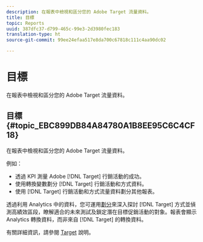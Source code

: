 ```yaml
---
description: 在報表中檢視和區分您的 Adobe Target 流量資料。
title: 目標
topic: Reports
uuid: 387dfc37-d799-465c-99e3-2d3980fec183
translation-type: ht
source-git-commit: 99ee24efaa517e8da700c67818c111c4aa90dc02

---
```



# 目標

在報表中檢視和區分您的 Adobe Target 流量資料。

## 目標 {#topic_EBC899DB84A84780A1B8EE95C6C4CF18}

在報表中檢視和區分您的 Adobe Target 流量資料。

例如：

* 透過 KPI 測量 Adobe [!DNL Target] 行銷活動的成功。
* 使用轉換變數劃分 [!DNL Target] 行銷活動和方式資料。
* 使用 [!DNL Target] 行銷活動和方式流量資料劃分其他報表。

透過利用 Analytics 中的資料，您可運用[劃分](/help/analyze/reports-analytics/reports-customize/breakdowns.md)來深入探討 [!DNL Target] 方式並偵測高績效區段，瞭解適合的未來測試及鎖定潛在目標促銷活動的對象。報表會顯示 Analytics 轉換資料，而非來自 [!DNL Target] 的轉換資料。

有關詳細資訊，請參閱 [Target](https://help.testandtarget.omniture.com/) 說明。
